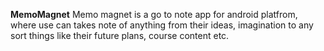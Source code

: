 **MemoMagnet**
Memo magnet is a go to note app for android platfrom, where use can takes note of anything from their ideas, imagination to any sort things like their future plans, course content etc.

